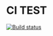 # CI TEST

[![Build status](https://ci.appveyor.com/api/projects/status/0q8f92p17q49cbdq?svg=true)](https://ci.appveyor.com/project/LZhikhareva/functions-2)
